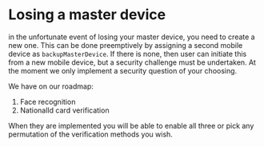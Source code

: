 # Losing a master device

in the unfortunate event of losing your master device, you need to create a new one.
This can be done preemptively by assigning a second mobile device as `backupMasterDevice`.
If there is none, then user can initiate this from a new mobile device, but a security challenge must be undertaken.
At the moment we only implement a security question of your choosing.

We have on our roadmap:

1. Face recognition
2. NationalId card verification

When they are implemented you will be able to enable all three or pick any permutation of the verification methods you wish.
